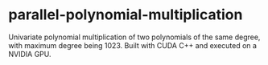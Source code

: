 # parallel-polynomial-multiplication
Univariate polynomial multiplication of two polynomials of the same degree, with maximum degree being 1023.
Built with CUDA C++ and executed on a NVIDIA GPU.
